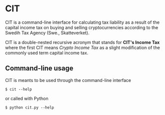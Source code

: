 # CIT

CIT is a command-line interface for calculating tax liability as a result of
the capital income tax on buying and selling cryptocurrencies according to the
Swedih Tax Agency (Swe., Skatteverket).

CIT is a double-nested recursive acronym that stands for **CIT's Income Tax**
where the first CIT means *Crypto Income Tax* as a slight modification of the
commonly used term capital income tax.

## Command-line usage

CIT is meants to be used through the command-line interface

``$ cit --help``

or called with Python

``$ python cit.py --help``
